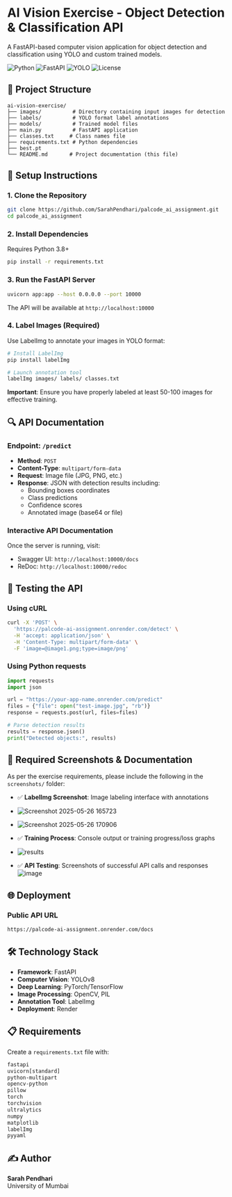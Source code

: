 # AI Vision Exercise - Object Detection & Classification API

A FastAPI-based computer vision application for object detection and classification using YOLO and custom trained models.

![Python](https://img.shields.io/badge/python-v3.8+-blue.svg)
![FastAPI](https://img.shields.io/badge/FastAPI-005571?style=flat&logo=fastapi)
![YOLO](https://img.shields.io/badge/YOLO-00FFFF?style=flat)
![License](https://img.shields.io/badge/license-MIT-green.svg)

## 📁 Project Structure

```
ai-vision-exercise/
├── images/          # Directory containing input images for detection
├── labels/          # YOLO format label annotations
├── models/          # Trained model files
├── main.py          # FastAPI application
├── classes.txt     # Class names file
├── requirements.txt # Python dependencies
├── best.pt
└── README.md       # Project documentation (this file)
```

## 🚀 Setup Instructions

### 1. Clone the Repository

```bash
git clone https://github.com/SarahPendhari/palcode_ai_assignment.git
cd palcode_ai_assignment
```

### 2. Install Dependencies

Requires Python 3.8+

```bash
pip install -r requirements.txt
```

### 3. Run the FastAPI Server

```bash
uvicorn app:app --host 0.0.0.0 --port 10000
```

The API will be available at `http://localhost:10000`

### 4. Label Images (Required)

Use LabelImg to annotate your images in YOLO format:

```bash
# Install LabelImg
pip install labelImg

# Launch annotation tool
labelImg images/ labels/ classes.txt
```

**Important**: Ensure you have properly labeled at least 50-100 images for effective training.

## 🔍 API Documentation

### Endpoint: `/predict`

- **Method**: `POST`
- **Content-Type**: `multipart/form-data`
- **Request**: Image file (JPG, PNG, etc.)
- **Response**: JSON with detection results including:
  - Bounding boxes coordinates
  - Class predictions
  - Confidence scores
  - Annotated image (base64 or file)

### Interactive API Documentation

Once the server is running, visit:
- Swagger UI: `http://localhost:10000/docs`
- ReDoc: `http://localhost:10000/redoc`

## 🧪 Testing the API

### Using cURL

```bash
curl -X 'POST' \
  'https://palcode-ai-assignment.onrender.com/detect' \
  -H 'accept: application/json' \
  -H 'Content-Type: multipart/form-data' \
  -F 'image=@image1.png;type=image/png'
```

### Using Python requests

```python
import requests
import json

url = "https://your-app-name.onrender.com/predict"
files = {"file": open("test-image.jpg", "rb")}
response = requests.post(url, files=files)

# Parse detection results
results = response.json()
print("Detected objects:", results)
```

## 📸 Required Screenshots & Documentation

As per the exercise requirements, please include the following in the `screenshots/` folder:

- ✅ **LabelImg Screenshot**: Image labeling interface with annotations
- ![Screenshot 2025-05-26 165723](https://github.com/user-attachments/assets/39e36235-f6f4-4ddb-9662-75198ab0e4df)

- ![Screenshot 2025-05-26 170906](https://github.com/user-attachments/assets/47abfb25-d6e7-48d3-a9e5-748f11b186e1)


- ✅ **Training Process**: Console output or training progress/loss graphs
- ![results](https://github.com/user-attachments/assets/e5d79159-8d0e-49b0-b007-9210c6f13a25)

- ✅ **API Testing**: Screenshots of successful API calls and responses
![image](https://github.com/user-attachments/assets/c0ef9035-52da-47a7-9615-127b53d111d0)


## 🌐 Deployment

### Public API URL
```
https://palcode-ai-assignment.onrender.com/docs
```



## 🛠️ Technology Stack

- **Framework**: FastAPI
- **Computer Vision**: YOLOv8
- **Deep Learning**: PyTorch/TensorFlow
- **Image Processing**: OpenCV, PIL
- **Annotation Tool**: LabelImg
- **Deployment**: Render

## 📋 Requirements

Create a `requirements.txt` file with:

```txt
fastapi
uvicorn[standard]
python-multipart
opencv-python
pillow
torch
torchvision
ultralytics
numpy
matplotlib
labelImg
pyyaml
```

## ✍️ Author

**Sarah Pendhari**  
University of Mumbai
